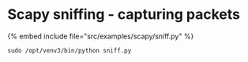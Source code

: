 # Scapy sniffing - capturing packets

{% embed include file="src/examples/scapy/sniff.py" %}

```
sudo /opt/venv3/bin/python sniff.py
```



